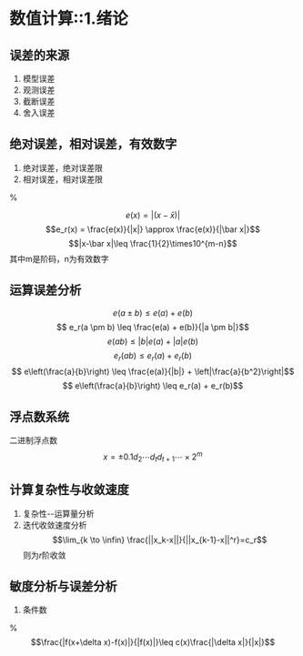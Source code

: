 # 数值计算::1.绪论

## 误差的来源
1. 模型误差
2. 观测误差
3. 截断误差
4. 舍入误差

## 绝对误差，相对误差，有效数字
1. 绝对误差，绝对误差限
2. 相对误差，相对误差限

%

$$e(x) = |(x-\bar x)|$$
$$e_r(x) = \frac{e(x)}{|x|} \approx \frac{e(x)}{|\bar x|}$$ 
$$|x-\bar x|\leq \frac{1}{2}\times10^{m-n}$$
其中m是阶码，n为有效数字

## 运算误差分析
$$ e(a \pm b) \leq e(a) + e(b)$$
$$ e_r(a \pm b) \leq \frac{e(a) + e(b)}{|a \pm b|}$$
$$ e(ab) \leq |b|e(a) + |a|e(b)$$
$$ e_r(ab) \leq e_r(a) + e_r(b)$$
$$ e\left(\frac{a}{b}\right) \leq \frac{e(a)}{|b|} + \left|\frac{a}{b^2}\right|$$
$$ e\left(\frac{a}{b}\right) \leq e_r(a) + e_r(b)$$

## 浮点数系统
二进制浮点数
$$ x = \pm 0.1d_2\cdots d_t d_{t+1}\cdots \times 2^m$$

## 计算复杂性与收敛速度
1. 复杂性--运算量分析
2. 迭代收敛速度分析
$$\lim_{k \to \infin} \frac{||x_k-x||}{||x_{k-1}-x||^r}=c_r$$
则为$r$阶收敛

## 敏度分析与误差分析
1. 条件数

%
$$\frac{|f(x+\delta x)-f(x)|}{|f(x)|}\leq c(x)\frac{|\delta x|}{|x|}$$

